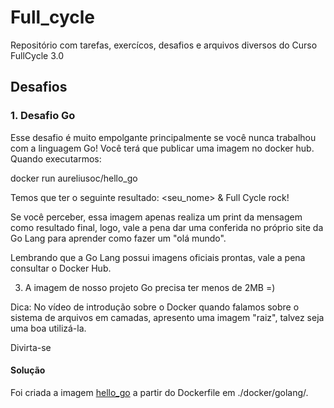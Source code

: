 # Full_cycle
Repositório com tarefas, exercícos, desafios e arquivos diversos do Curso FullCycle 3.0

## Desafios
### 1. Desafio Go
Esse desafio é muito empolgante principalmente se você nunca trabalhou com a linguagem Go!
Você terá que publicar uma imagem no docker hub. Quando executarmos:

docker run aureliusoc/hello_go

Temos que ter o seguinte resultado: <seu_nome> & Full Cycle rock!

Se você perceber, essa imagem apenas realiza um print da mensagem como resultado final, logo, vale a pena dar uma conferida no próprio site da Go Lang para aprender como fazer um "olá mundo".

Lembrando que a Go Lang possui imagens oficiais prontas, vale a pena consultar o Docker Hub.

3) A imagem de nosso projeto Go precisa ter menos de 2MB =)

Dica: No vídeo de introdução sobre o Docker quando falamos sobre o sistema de arquivos em camadas, apresento uma imagem "raiz", talvez seja uma boa utilizá-la.

Divirta-se

#### Solução
Foi criada a imagem [hello_go](https://hub.docker.com/r/aureliusoc/hello_go) a partir do Dockerfile em ./docker/golang/.
